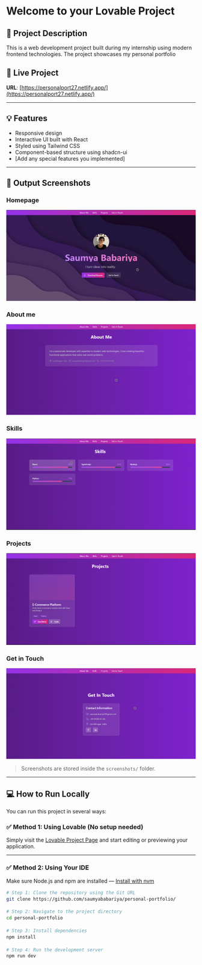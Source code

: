 # Welcome to your Lovable Project

## 🌟 Project Description

This is a web development project built during my internship using modern frontend technologies. The project showcases my personal portfolio

## 🚀 Live Project

**URL**: [https://personalport27.netlify.app/](https://personalport27.netlify.app/)

---

## 💡 Features

- Responsive design
- Interactive UI built with React
- Styled using Tailwind CSS
- Component-based structure using shadcn-ui
- [Add any special features you implemented]

---

## 📸 Output Screenshots

### Homepage
![Homepage](./screenshots/Home.png)

### About me
![About me](./screenshots/Aboutme.png)

### Skills
![Skills](./screenshots/Skills.png)

### Projects
![Projects](./screenshots/projects.png)

### Get in Touch
![Get in Touch](./screenshots/getintouch.png)

> Screenshots are stored inside the `screenshots/` folder.

---

## 💻 How to Run Locally

You can run this project in several ways:

### ✅ Method 1: Using Lovable (No setup needed)
Simply visit the [Lovable Project Page](https://lovable.dev/projects/6000a960-23d5-4ada-ba6a-0463b8b56d5b) and start editing or previewing your application.

---

### ✅ Method 2: Using Your IDE

Make sure Node.js and npm are installed — [Install with nvm](https://github.com/nvm-sh/nvm#installing-and-updating)

```bash
# Step 1: Clone the repository using the Git URL
git clone https://github.com/saumyababariya/personal-portfolio/

# Step 2: Navigate to the project directory
cd personal-portfolio

# Step 3: Install dependencies
npm install

# Step 4: Run the development server
npm run dev

